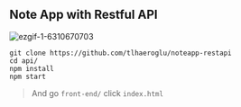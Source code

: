 ## Note App with Restful API
![ezgif-1-6310670703](https://user-images.githubusercontent.com/54606857/159172802-007e744c-02c3-4a0a-a258-1bf2aaa1d2e2.gif)

```
git clone https://github.com/tlhaeroglu/noteapp-restapi
cd api/
npm install
npm start

```

> And go `front-end/` 
click `index.html`
